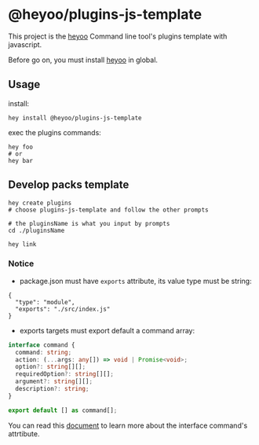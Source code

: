 # @heyoo/plugins-js-template

This project is the [heyoo](https://github.com/hey-yoo/heyoo) Command line tool's plugins template with javascript.

Before go on, you must install [heyoo](https://github.com/hey-yoo/heyoo) in global.

## Usage

install:

```shell
hey install @heyoo/plugins-js-template
```

exec the plugins commands:

```shell
hey foo
# or
hey bar
```

## Develop packs template

```shell
hey create plugins
# choose plugins-js-template and follow the other prompts

# the pluginsName is what you input by prompts
cd ./pluginsName

hey link
```

### Notice

* package.json must have `exports` attribute, its value type must be string:

```json5
{
  "type": "module",
  "exports": "./src/index.js"
}
```

* exports targets must export default a command array:

```typescript
interface command {
  command: string;
  action: (...args: any[]) => void | Promise<void>;
  option?: string[][];
  requiredOption?: string[][];
  argument?: string[][];
  description?: string;
}

export default [] as command[];
```

You can read this [document](https://github.com/tj/commander.js#readme) to learn more about the interface command's attrtibute.


